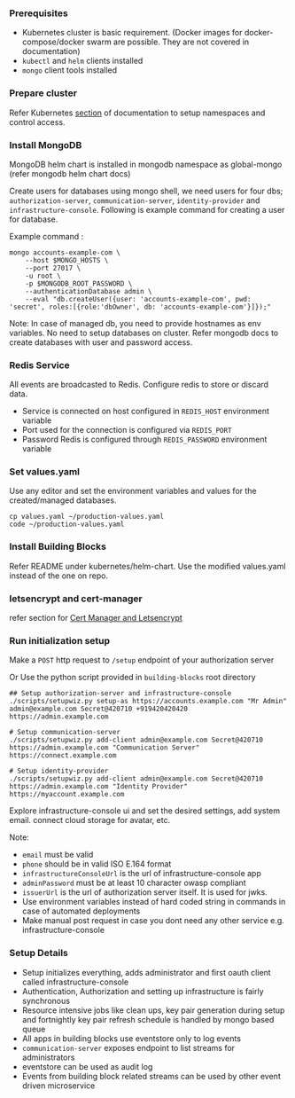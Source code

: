 ### Prerequisites

- Kubernetes cluster is basic requirement. (Docker images for docker-compose/docker swarm are possible. They are not covered in documentation)
- `kubectl` and `helm` clients installed
- `mongo` client tools installed

### Prepare cluster

Refer Kubernetes [section](./create-namespace-for-repo.md) of documentation to setup namespaces and control access.

### Install MongoDB

MongoDB helm chart is installed in mongodb namespace as global-mongo (refer mongodb helm chart docs)

Create users for databases using mongo shell, we need users for four dbs; `authorization-server`, `communication-server`, `identity-provider` and `infrastructure-console`. Following is example command for creating a user for database.

Example command :

```shell
mongo accounts-example-com \
    --host $MONGO_HOSTS \
    --port 27017 \
    -u root \
    -p $MONGODB_ROOT_PASSWORD \
    --authenticationDatabase admin \
    --eval "db.createUser({user: 'accounts-example-com', pwd: 'secret', roles:[{role:'dbOwner', db: 'accounts-example-com'}]});"
```

Note: In case of managed db, you need to provide hostnames as env variables. No need to setup databases on cluster. Refer mongodb docs to create databases with user and password access.

### Redis Service

All events are broadcasted to Redis. Configure redis to store or discard data.

- Service is connected on host configured in `REDIS_HOST` environment variable
- Port used for the connection is configured via `REDIS_PORT`
- Password Redis is configured through `REDIS_PASSWORD` environment variable

### Set values.yaml

Use any editor and set the environment variables and values for the created/managed databases.

```shell
cp values.yaml ~/production-values.yaml
code ~/production-values.yaml
```

### Install Building Blocks

Refer README under kubernetes/helm-chart.
Use the modified values.yaml instead of the one on repo.

### letsencrypt and cert-manager

refer section for [Cert Manager and Letsencrypt](./cert-manager-letsencrypt.md)

### Run initialization setup

Make a `POST` http request to `/setup` endpoint of your authorization server

Or Use the python script provided in `building-blocks` root directory

```shell
## Setup authorization-server and infrastructure-console
./scripts/setupwiz.py setup-as https://accounts.example.com "Mr Admin" admin@example.com Secret@420710 +919420420420 https://admin.example.com

# Setup communication-server
./scripts/setupwiz.py add-client admin@example.com Secret@420710 https://admin.example.com "Communication Server" https://connect.example.com

# Setup identity-provider
./scripts/setupwiz.py add-client admin@example.com Secret@420710 https://admin.example.com "Identity Provider" https://myaccount.example.com
```

Explore infrastructure-console ui and set the desired settings, add system email. connect cloud storage for avatar, etc.

Note:

- `email` must be valid
- `phone` should be in valid ISO E.164 format
- `infrastructureConsoleUrl` is the url of infrastructure-console app
- `adminPassword` must be at least 10 character owasp compliant
- `issuerUrl` is the url of authorization server itself. It is used for jwks.
- Use environment variables instead of hard coded string in commands in case of automated deployments
- Make manual post request in case you dont need any other service e.g. infrastructure-console

### Setup Details

- Setup initializes everything, adds administrator and first oauth client called infrastructure-console
- Authentication, Authorization and setting up infrastructure is fairly synchronous
- Resource intensive jobs like clean ups, key pair generation during setup and fortnightly key pair refresh schedule is handled by mongo based queue
- All apps in building blocks use eventstore only to log events
- `communication-server` exposes endpoint to list streams for administrators
- eventstore can be used as audit log
- Events from building block related streams can be used by other event driven microservice

